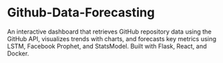 # Github-Data-Forecasting
An interactive dashboard that retrieves GitHub repository data using the GitHub API, visualizes trends with charts, and forecasts key metrics using LSTM, Facebook Prophet, and StatsModel. Built with Flask, React, and Docker.
